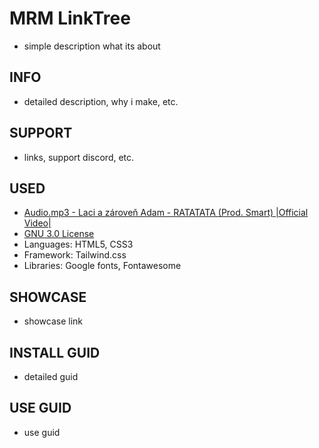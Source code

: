 # MRM LinkTree

- simple description what its about

## INFO

- detailed description, why i make, etc.

## SUPPORT

- links, support discord, etc.

## USED

- [Audio.mp3 - Laci a zároveň Adam - RATATATA (Prod. Smart) |Official Video|
](https://www.youtube.com/watch?v=8_OALTkeV8k)
- [GNU 3.0 License](https://www.gnu.org/licenses/gpl-3.0.html)
- Languages: HTML5, CSS3
- Framework: Tailwind.css
- Libraries: Google fonts, Fontawesome

## SHOWCASE

- showcase link

## INSTALL GUID

- detailed guid

## USE GUID

- use guid
